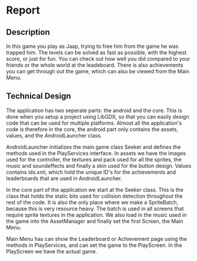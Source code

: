 # Report

## Description
In this game you play as Jaap, trying to free him from the game he was trapped him.
The levels can be solved as fast as possible, with the highest score, or just for fun.
You can check out how well you did compared to your friends or the whole world at the leadeboard.
There is also achievements you can get through out the game, which can also be viewed from the Main Menu.

## Technical Design
The application has two seperate parts: the android and the core.
This is done when you setup a project using LibGDX, so that you can easily design code that can be used for multiple platforms.
Almost all the application's code is  therefore in the core, the android part only contains the assets, values, and the AndroidLauncher class.

AndroidLauncher initializes the main game class Seeker and defines the methods used in the PlayServices interface.
In assets we have the images used for the controller, the textures and pack used for all the sprites, the music and soundeffects and finally a skin used for the button design.
Values contains ids.xml, which hold the unique ID's for the achievements and leaderboards that are used in AndroidLauncher.

In the core part of the application we start at the Seeker class.
This is the class that holds the static bits used for collision detection throughout the rest of the code.
It is also the only place where we make a SpriteBatch, because this is very resource heavy.
The batch is used in all screens that require sprite textures in the application.
We also load in the music used in the game into the AssetManager and finally set the first Screen, the Main Menu.

Main Menu has can show the Leaderboard or Achievement page using the methods in PlayServices, and can set the game to the PlayScreen.
In the PlayScreen we have the actual game. 

